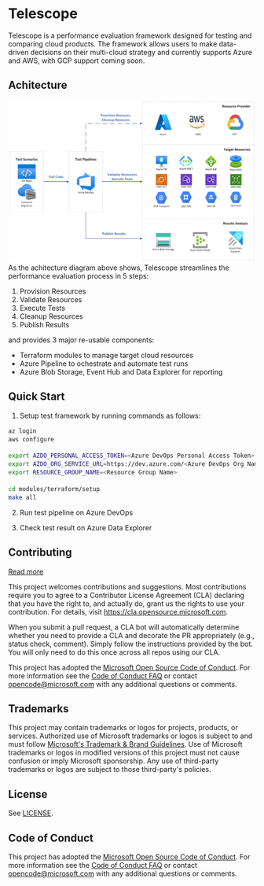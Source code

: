 # Telescope

Telescope is a performance evaluation framework designed for testing and comparing cloud products. The framework allows users to make data-driven decisions on their multi-cloud strategy and currently supports Azure and AWS, with GCP support coming soon.

## Achitecture
![arch](./docs/imgs/arch.png)
As the achitecture diagram above shows, Telescope streamlines the performance evaluation process in 5 steps:
1. Provision Resources
2. Validate Resources
3. Execute Tests
4. Cleanup Resources
5. Publish Results

and provides 3 major re-usable components:

* Terraform modules to manage target cloud resources
* Azure Pipeline to ochestrate and automate test runs
* Azure Blob Storage, Event Hub and Data Explorer for reporting

## Quick Start
1. Setup test framework by running commands as follows:
```bash
az login
aws configure

export AZDO_PERSONAL_ACCESS_TOKEN=<Azure DevOps Personal Access Token>
export AZDO_ORG_SERVICE_URL=https://dev.azure.com/<Azure DevOps Org Name>
export RESOURCE_GROUP_NAME=<Resource Group Name>

cd modules/terraform/setup
make all
```

2. Run test pipeline on Azure DevOps

3. Check test result on Azure Data Explorer

## Contributing

[Read more](docs/contributing/readme.md)
<!-- markdown-link-check-disable -->
This project welcomes contributions and suggestions.  Most contributions require you to agree to a
Contributor License Agreement (CLA) declaring that you have the right to, and actually do, grant us
the rights to use your contribution. For details, visit <https://cla.opensource.microsoft.com>.

When you submit a pull request, a CLA bot will automatically determine whether you need to provide
a CLA and decorate the PR appropriately (e.g., status check, comment). Simply follow the instructions
provided by the bot. You will only need to do this once across all repos using our CLA.

This project has adopted the [Microsoft Open Source Code of Conduct](https://opensource.microsoft.com/codeofconduct/).
For more information see the [Code of Conduct FAQ](https://opensource.microsoft.com/codeofconduct/faq/) or
contact [opencode@microsoft.com](mailto:opencode@microsoft.com) with any additional questions or comments.

## Trademarks

This project may contain trademarks or logos for projects, products, or services. Authorized use of Microsoft
trademarks or logos is subject to and must follow [Microsoft's Trademark & Brand Guidelines](https://www.microsoft.com/legal/intellectualproperty/trademarks/usage/general).
Use of Microsoft trademarks or logos in modified versions of this project must not cause confusion or imply Microsoft sponsorship.
Any use of third-party trademarks or logos are subject to those third-party's policies.

## License

See [LICENSE](LICENSE).

## Code of Conduct

This project has adopted the [Microsoft Open Source Code of Conduct](https://opensource.microsoft.com/codeofconduct/). For more information see the [Code of Conduct FAQ](https://opensource.microsoft.com/codeofconduct/faq/) or contact [opencode@microsoft.com](mailto:opencode@microsoft.com) with any additional questions or comments.